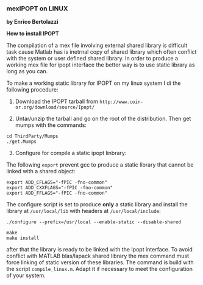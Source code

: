 ### mexIPOPT on LINUX
**by Enrico Bertolazzi**

**How to install IPOPT**

The compilation of a mex file involving external shared
library is difficult task cause Matlab has is inetrnal 
copy of shared library which often conflict with the system
or user defined shared library.
In order to produce a working mex file for ipopt interface
the better way is to use static library as long as you can.

To make a working static library for IPOPT on my linux
system I di the following procedure:

1) Download the IPOPT tarball from `http://www.coin-or.org/download/source/Ipopt/`

2) Untar/unzip the tarball and go on the root of the distribution. Then get mumps with the commands:

~~~
cd ThirdParty/Mumps
./get.Mumps
~~~

3) Configure for compile a static ipopt linbrary:

The following `export` prevent gcc to produce a static
library that cannot be linked with a shared object:

~~~
export ADD_CFLAGS="-fPIC -fno-common"
export ADD_CXXFLAGS="-fPIC -fno-common"
export ADD_FFLAGS="-fPIC -fno-common"
~~~

The configure script is set to produce **only** a static
library and install the library at `/usr/local/lib` with
headers at `/usr/local/include`:

~~~
./configure --prefix=/usr/local --enable-static --disable-shared

make
make install
~~~

after that the library is ready to be linked with the Ipopt
interface. To avoid conflict with MATLAB blas/lapack shared
library the mex command must force linking of static version of these libraries. The command is build with the script
`compile_linux.m`. Adapt it if necessary to meet the configuration of your system.
